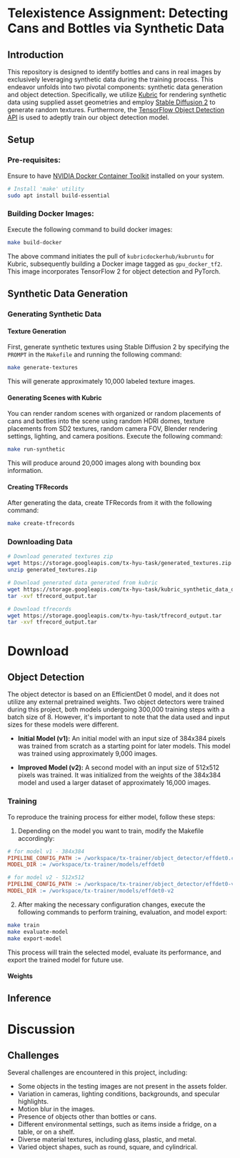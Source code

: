 
# Telexistence Assignment: Detecting Cans and Bottles via Synthetic Data



## Introduction

This repository is designed to identify bottles and cans in real images by exclusively leveraging synthetic data during the training process. This endeavor unfolds into two pivotal components: synthetic data generation and object detection. Specifically, we utilize [Kubric](https://github.com/google-research/kubric) for rendering synthetic data using supplied asset geometries and employ [Stable Diffusion 2](https://huggingface.co/stabilityai) to generate random textures. Furthermore, the [TensorFlow Object Detection API](https://github.com/tensorflow/models/tree/master/research/object_detection) is used to adeptly train our object detection model.


## Setup

### Pre-requisites: 

Ensure to have [NVIDIA Docker Container Toolkit](https://docs.nvidia.com/datacenter/cloud-native/container-toolkit/latest/install-guide.html#configuring-docker) installed on your system.

```bash
# Install 'make' utility
sudo apt install build-essential
```


### Building Docker Images: 

Execute the following command to build docker images:

```bash
make build-docker
```
The above command initiates the pull of `kubricdockerhub/kubruntu` for Kubric, subsequently building a Docker image tagged as `gpu_docker_tf2`. This image incorporates TensorFlow 2 for object detection and PyTorch.




## Synthetic Data Generation

### Generating Synthetic Data

#### Texture Generation

First, generate synthetic textures using Stable Diffusion 2 by specifying the `PROMPT` in the `Makefile` and running the following command:

```bash
make generate-textures
```

This will generate approximately 10,000 labeled texture images.

#### Generating Scenes with Kubric

You can render random scenes with organized or random placements of cans and bottles into the scene using random HDRI domes, texture placements from SD2 textures, random camera FOV, Blender rendering settings, lighting, and camera positions. Execute the following command:

```bash
make run-synthetic
```

This will produce around 20,000 images along with bounding box information.

#### Creating TFRecords

After generating the data, create TFRecords from it with the following command:

```bash
make create-tfrecords
```

### Downloading Data


```bash
# Download generated textures zip
wget https://storage.googleapis.com/tx-hyu-task/generated_textures.zip
unzip generated_textures.zip

# Download generated data generated from kubric
wget https://storage.googleapis.com/tx-hyu-task/kubric_synthetic_data_output.tar
tar -xvf tfrecord_output.tar

# Download tfrecords
wget https://storage.googleapis.com/tx-hyu-task/tfrecord_output.tar
tar -xvf tfrecord_output.tar
```

# Download 


## Object Detection

The object detector is based on an EfficientDet 0 model, and it does not utilize any external pretrained weights. Two object detectors were trained during this project, both models undergoing 300,000 training steps with a batch size of 8. However, it's important to note that the data used and input sizes for these models were different.

- **Initial Model (v1):** An initial model with an input size of 384x384 pixels was trained from scratch as a starting point for later models. This model was trained using approximately 9,000 images.

- **Improved Model (v2):** A second model with an input size of 512x512 pixels was trained. It was initialized from the weights of the 384x384 model and used a larger dataset of approximately 16,000 images.

### Training

To reproduce the training process for either model, follow these steps:

1. Depending on the model you want to train, modify the Makefile accordingly:

```makefile
# for model v1 - 384x384
PIPELINE_CONFIG_PATH := /workspace/tx-trainer/object_detector/effdet0.config
MODEL_DIR := /workspace/tx-trainer/models/effdet0

# for model v2 - 512x512
PIPELINE_CONFIG_PATH := /workspace/tx-trainer/object_detector/effdet0-v2.config
MODEL_DIR := /workspace/tx-trainer/models/effdet0-v2
```

2. After making the necessary configuration changes, execute the following commands to perform training, evaluation, and model export:

```bash
make train
make evaluate-model
make export-model
```

This process will train the selected model, evaluate its performance, and export the trained model for future use.

#### Weights



## Inference




# Discussion



## Challenges

Several challenges are encountered in this project, including:

* Some objects in the testing images are not present in the assets folder.
* Variation in cameras, lighting conditions, backgrounds, and specular highlights.
* Motion blur in the images.
* Presence of objects other than bottles or cans.
* Different environmental settings, such as items inside a fridge, on a table, or on a shelf.
* Diverse material textures, including glass, plastic, and metal.
* Varied object shapes, such as round, square, and cylindrical.
